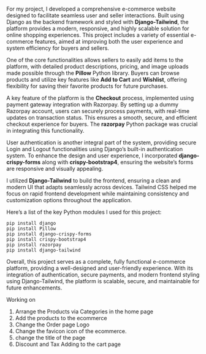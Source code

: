 For my project, I developed a comprehensive e-commerce website designed to facilitate seamless user and seller interactions. Built using Django as the backend framework and styled with **Django-Tailwind**, the platform provides a modern, responsive, and highly scalable solution for online shopping experiences. This project includes a variety of essential e-commerce features, aimed at improving both the user experience and system efficiency for buyers and sellers.

One of the core functionalities allows sellers to easily add items to the platform, with detailed product descriptions, pricing, and image uploads made possible through the **Pillow** Python library. Buyers can browse products and utilize key features like **Add to Cart** and **Wishlist**, offering flexibility for saving their favorite products for future purchases.

A key feature of the platform is the **Checkout** process, implemented using payment gateway integration with Razorpay. By setting up a dummy Razorpay account, users can securely process payments, with real-time updates on transaction status. This ensures a smooth, secure, and efficient checkout experience for buyers. The **razorpay** Python package was crucial in integrating this functionality.

User authentication is another integral part of the system, providing secure Login and Logout functionalities using Django’s built-in authentication system. To enhance the design and user experience, I incorporated **django-crispy-forms** along with **crispy-bootstrap4**, ensuring the website’s forms are responsive and visually appealing.

I utilized **Django-Tailwind** to build the frontend, ensuring a clean and modern UI that adapts seamlessly across devices. Tailwind CSS helped me focus on rapid frontend development while maintaining consistency and customization options throughout the application.

Here’s a list of the key Python modules I used for this project:

```
pip install django
pip install Pillow
pip install django-crispy-forms
pip install crispy-bootstrap4
pip install razorpay
pip install django-tailwind
```

Overall, this project serves as a complete, fully functional e-commerce platform, providing a well-designed and user-friendly experience. With its integration of authentication, secure payments, and modern frontend styling using Django-Tailwind, the platform is scalable, secure, and maintainable for future enhancements.

Working on 

1. Arrange the Products via Categories in the home page
2. Add the products to the ecommerce 
3. Change the Order page Logo 
4. Change the favicon icon of the ecommerce.
5. change the title of the page
6. Discount and Tax Adding to the cart page
